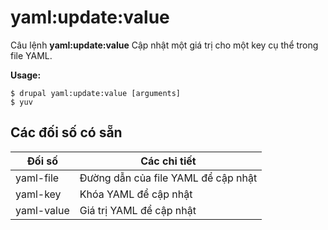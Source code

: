 # yaml:update:value
Câu lệnh **yaml:update:value** Cập nhật một giá trị cho một key cụ thể trong file YAML.

**Usage:**
```
$ drupal yaml:update:value [arguments] 
$ yuv  
```

## Các đối số có sẵn
Đối số | Các chi tiết
---------|-------------
yaml-file | Đường dẫn của file YAML để cập nhật
yaml-key | Khóa YAML để cập nhật
yaml-value | Giá trị YAML để cập nhật
